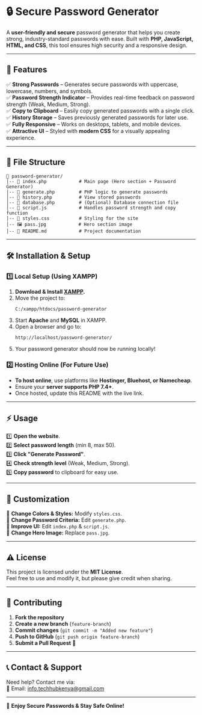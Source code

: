 

# 🔒 Secure Password Generator  
A **user-friendly and secure** password generator that helps you create strong, industry-standard passwords with ease. Built with **PHP, JavaScript, HTML, and CSS**, this tool ensures high security and a responsive design.

---

## 🌟 **Features**  
✅ **Strong Passwords** – Generates secure passwords with uppercase, lowercase, numbers, and symbols.  
✅ **Password Strength Indicator** – Provides real-time feedback on password strength (Weak, Medium, Strong).  
✅ **Copy to Clipboard** – Easily copy generated passwords with a single click.  
✅ **History Storage** – Saves previously generated passwords for later use.  
✅ **Fully Responsive** – Works on desktops, tablets, and mobile devices.  
✅ **Attractive UI** – Styled with **modern CSS** for a visually appealing experience.  

---

## 📂 **File Structure**  
```plaintext
📁 password-generator/
│-- 📄 index.php            # Main page (Hero section + Password Generator)
│-- 📄 generate.php         # PHP logic to generate passwords
│-- 📄 history.php          # View stored passwords
│-- 📄 database.php         # (Optional) Database connection file
│-- 📄 script.js            # Handles password strength and copy function
│-- 📄 styles.css           # Styling for the site
│-- 🖼️ pass.jpg            # Hero section image
│-- 📄 README.md            # Project documentation
```

---

## 🛠️ **Installation & Setup**  
### **1️⃣ Local Setup (Using XAMPP)**
1. **Download & Install [XAMPP](https://www.apachefriends.org/index.html).**  
2. Move the project to:  
   ```
   C:/xampp/htdocs/password-generator
   ```
3. Start **Apache** and **MySQL** in XAMPP.  
4. Open a browser and go to:  
   ```
   http://localhost/password-generator/
   ```
5. Your password generator should now be running locally!

### **2️⃣ Hosting Online (For Future Use)**
- **To host online**, use platforms like **Hostinger, Bluehost, or Namecheap**.  
- Ensure your **server supports PHP 7.4+**.  
- Once hosted, update this README with the live link.  

---

## ⚡ **Usage**  
1️⃣ **Open the website**.  
2️⃣ **Select password length** (min 8, max 50).  
3️⃣ **Click "Generate Password"**.  
4️⃣ **Check strength level** (Weak, Medium, Strong).  
5️⃣ **Copy password** to clipboard for easy use.  

---

## 🔧 **Customization**  
🔹 **Change Colors & Styles:** Modify `styles.css`.  
🔹 **Change Password Criteria:** Edit `generate.php`.  
🔹 **Improve UI:** Edit `index.php` & `script.js`.  
🔹 **Change Hero Image:** Replace `pass.jpg`.  

---

## ⚠️ **License**  
This project is licensed under the **MIT License**.  
Feel free to use and modify it, but please give credit when sharing.  

---

## 🤝 **Contributing**  
1. **Fork the repository**  
2. **Create a new branch** (`feature-branch`)  
3. **Commit changes** (`git commit -m "Added new feature"`)  
4. **Push to GitHub** (`git push origin feature-branch`)  
5. **Submit a Pull Request** 🚀  

---

## 📞 **Contact & Support**  
Need help? Contact me via:  
📧 Email:  info.techhubkenya@gmail.com


 

---
  
🚀 **Enjoy Secure Passwords & Stay Safe Online!**
